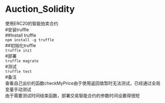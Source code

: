 # Auction_Solidity  
使用ERC20的智能拍卖合约  
#安装truffle  
##Install truffle  
`npm install -g truffle`  
##初始化truffle  
`truffle init`  
#部署  
`truffle magrate`  
#测试  
`truffle test`  
#备注  
查看自己出价的函数checkMyPrice由于使用返回值暂时无法测试，已经通过全局变量手动测试  
由于需要测试时间结束函数，部署交易智能合约的参数时间设置得很短

